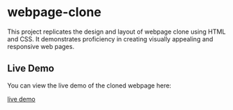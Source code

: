 # webpage-clone


This project replicates the design and layout of webpage clone using HTML and CSS. It demonstrates proficiency in creating visually appealing and responsive web pages.

## Live Demo

You can view the live demo of the cloned webpage here:

[live demo ](https://frontend-webpage-clone.netlify.app/)


